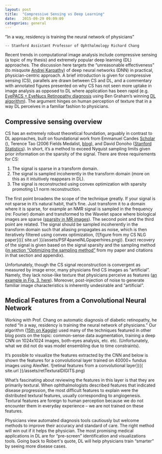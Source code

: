 ```yaml
---
layout: post
title:  "Compressive Sensing vs Deep Learning"
date:   2015-09-29 09:09:09
categories: general
---
```


“In a way, residency is training the neural network of physicians”

    -- Stanford Assistant Professor of Ophthalmology Richard Chang

Recent trends in computational image analysis include compressive sensing (a topic of my thesis) and extremely popular deep learning (DL) approaches. The discussion here targets the “unreasonable effectiveness” (to misquote [Andrej Karpathy][karpathyBlog]) of deep neural networks (DNN) in practical, physician-centric approach.  A brief introduction is given for compressive sensing (CS), parallels are drawn between CS and DL, and a commentary with annotated figures presented on why CS has not seen more uptake in image analysis as opposed to DL where application has been rapid (e.g. [EyePACS + EyeNucs Retinopathy diagnosis][eyeNucs] using Ben Graham’s winning [DL algorithm][benKaggle]).  The argument hinges on human perception of texture that in a way DL perceives in a familiar fashion to physicians.  

Compressive sensing overview
------------
CS has an extremely robust theoretical foundation, arguably in contrast to DL approaches, built on foundational work from Emmanuel Candes [Scholar][emmScholar] (), Terence Tao (2006 Fields Medalist, [blog][terryBlog]), and David Donoho ([Stanford Statistics][donohoStats]).  In short, it’s a method to exceed Nyquist sampling limits given prior information on the sparsity of the signal.  There are three requirements for CS:

1.	The signal is sparse in a transform domain.
2.	The signal is sampled incoherently in the transform domain (more on this as it intuitively reappears in DL).
3.	The signal is reconstructed using convex optimization with sparsity promoting L1 norm reconstruction.

The first point broadens the scope of the technique greatly.  If your signal is not sparse in it’s natural habit, that’s fine.  Just transform it to a domain where it is sparse, for example an NMR signal is sampled in the frequency (re: Fourier) domain and transformed to the Wavelet space where biological images are sparse ([sparsity in MR images][LustigCS]).  The second point and the third point are related.  The signal should be sampled incoherently in the transform domain such that aliasing propagates as noise, which is then iteratively filtered using convex optimization, (![figure from my CS NLG paper]({{ site.url }}/assets/PSF4panelNLGpaperhires.png)).  Exact recovery of the signal is given based on the signal sparsity and the sampling method ([in section “Optimizing the sampling method”][csNLGpaper] from my paper and citations in that section and appendix).  

Unfortunately, though the CS signal reconstruction is convergent as measured by image error, many physicians find CS images as “artificial”.  Namely, they lack noise-like texture that physicians perceive as features ([an example in Fig. 3. here][LustigCS]).  Moreover, post-injection of noise to generate familiar image characteristics is inherently undesirable and “artificial”.

Medical Features from a Convolutional Neural Network
------------
Working with Prof. Chang on automatic diagnosis of diabetic retinopathy, he noted “In a way, residency is training the neural network of physicians.”  Our algorithm ([15th on Kaggle][kaggleLeaderboard]) used many of the techniques featured in other blog posts on the topic: common-sense data augmentation, training a deep CNN on 1024x1024 images, both-eyes analysis, etc. etc.  (Unfortunately, what we did not do was model ensembling due to time constraints).

It’s possible to visualize the features extracted by the CNN and below is shown the features for a convolutional layer trained on 40000+ fundus images using AlexNet.
![retinal features from a convolutional layer]({{ site.url }}/assets/retTexturalDIGITS.png)

What’s fascinating about reviewing the features in this layer is that they are primarily textural.  When ophthalmologists described features that indicated disease progression, the most difficult features to explain were the distributed textural features, usually corresponding to angiogenesis.  Textural features are foreign to human perception because we do not encounter them in everyday experience – we are not trained on these features.

Physicians view automated diagnosis tools cautiously but welcome methods to improve their accuracy and standard of care.  The right method will win out if it helps the physician.  The most promising medical applications in DL are for “pre-screen” identification and visualizations tools. Going back to Robert's quote, DL will help physicians train “smarter” by seeing more disease cases.

[karpathyBlog]:   http://karpathy.github.io/2015/05/21/rnn-effectiveness/
[eyeNucs]:        http://ir.uiowa.edu/cgi/viewcontent.cgi?article=1033&context=omia
[benKaggle]:      https://www.kaggle.com/c/diabetic-retinopathy-detection/forums/t/15801/competition-report-min-pooling-and-thank-you/89062
[emmScholar]:     https://scholar.google.com/citations?user=nRQi4O8AAAAJ&hl=en&oi=ao
[terryBlog]:      https://terrytao.wordpress.com
[donohoStats]:    https://statistics.stanford.edu/people/david-donoho
[LustigCS]:       http://onlinelibrary.wiley.com/doi/10.1002/mrm.21391/abstract
[csNLGpaper]:     http://onlinelibrary.wiley.com/doi/10.1002/mrm.25364/abstract
[kaggleLeaderboard]: https://www.kaggle.com/c/diabetic-retinopathy-detection/leaderboard
